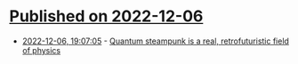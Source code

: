 # [Published on 2022-12-06](index.md)

* [2022-12-06, 19:07:05](https://news.ycombinator.com/item?id=33885340) - [Quantum steampunk is a real, retrofuturistic field of physics](https://www.popularmechanics.com/science/a32209316/quantum-steampunk-physics/)
